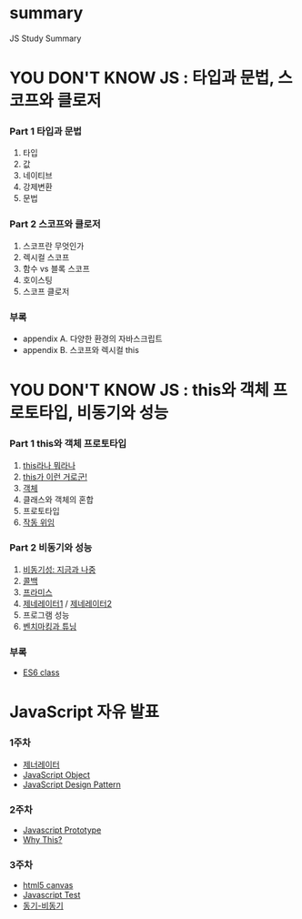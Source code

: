 # summary

JS Study Summary

# YOU DON'T KNOW JS : 타입과 문법, 스코프와 클로저

### Part 1 타입과 문법

1. 타입
2. 값
3. 네이티브
4. 강제변환
5. 문법

### Part 2 스코프와 클로저

1. 스코프란 무엇인가
2. 렉시컬 스코프
3. 함수 vs 블록 스코프
4. 호이스팅
5. 스코프 클로저

### 부록

- appendix A. 다양한 환경의 자바스크립트
- appendix B. 스코프와 렉시컬 this

# YOU DON'T KNOW JS : this와 객체 프로토타입, 비동기와 성능

### Part 1 this와 객체 프로토타입

1. [this라나 뭐라나](https://speakerdeck.com/doondoony/javascript-this-180818-doondoony)
2. [this가 이런 거로군!](https://speakerdeck.com/doondoony/javascript-this-180818-doondoony)
3. [객체](YOU-DONT-KNOW-JS-1/1장/Chapter3.md)
4. 클래스와 객체의 혼합
5. 프로토타입
6. [작동 위임](https://slides.com/doondoon/behavior-delegation)

### Part 2 비동기와 성능

1. [비동기성: 지금과 나중](https://slides.com/jwoos/asynchrony/live#/)
2. [콜백](https://www.slideshare.net/JangHeeLee1/call-back-119282975)
3. [프라미스](YOU-DONT-KNOW-JS-1/2장/Chapter3.html)
4. [제네레이터1](https://slides.com/jwoos/generator/live#/) / [제네레이터2](https://slides.com/chany/generator-d-5-9/live#/)
5. 프로그램 성능
6. [벤치마킹과 튜닝](YOU-DONT-KNOW-JS-1/2장/Chapter6.html)

### 부록

- [ES6 class](https://slides.com/jwoos/class/live#/)

# JavaScript 자유 발표

### 1주차

- [제너레이터](https://www.slideshare.net/JangHeeLee1/generator-121669310)
- [JavaScript Object](https://velog.io/@doondoony/JavaScript-Object)
- [JavaScript Design Pattern](https://slides.com/alwls601/deck-1#/)

### 2주차 
- [Javascript Prototype](https://slides.com/doondoon/javascript-prototype/fullscreen#/)
- [Why This?](https://www.notion.so/dali0310/WHY-THIS-567ed6e52d894c9e8722d768348b8f38) 

### 3주차 
- [html5 canvas](https://slides.com/leejaemin/canvas#/)
- [Javascript Test](https://slides.com/jwoos/test#/)
- [동기-비동기](https://drive.google.com/file/d/1eD7Czw8Fyu67w0NOBmO_2eB-pEA_a3o4/view)
